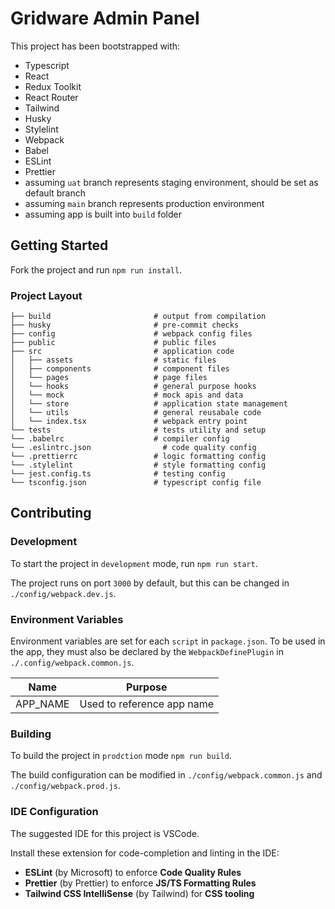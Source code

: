 # Gridware Admin Panel

This project has been bootstrapped with:

- Typescript
- React
- Redux Toolkit
- React Router
- Tailwind
- Husky
- Stylelint
- Webpack
- Babel
- ESLint
- Prettier
- assuming `uat` branch represents staging environment, should be set as default branch
- assuming `main` branch represents production environment
- assuming app is built into `build` folder

## Getting Started

Fork the project and run `npm run install`.

### Project Layout

```
├── build                       # output from compilation
├── husky                       # pre-commit checks
├── config                      # webpack config files
├── public                      # public files
├── src                         # application code
│   ├── assets                  # static files
│   ├── components              # component files
│   └── pages                   # page files
│   └── hooks                   # general purpose hooks
│   └── mock                    # mock apis and data
│   └── store                   # application state management
│   └── utils                   # general reusabale code
│   └── index.tsx               # webpack entry point
└── tests                       # tests utility and setup
└── .babelrc                    # compiler config
└── .eslintrc.json                # code quality config
└── .prettierrc                 # logic formatting config
└── .stylelint                  # style formatting config
└── jest.config.ts              # testing config
└── tsconfig.json               # typescript config file

```

## Contributing

### Development

To start the project in `development` mode, run `npm run start`.

The project runs on port `3000` by default, but this can be changed in `./config/webpack.dev.js`.

### Environment Variables

Environment variables are set for each `script` in `package.json`. To be used in the app, they must also be declared by the `WebpackDefinePlugin` in `./.config/webpack.common.js`.

| Name     | Purpose                    |
| -------- | -------------------------- |
| APP_NAME | Used to reference app name |

### Building

To build the project in `prodction` mode `npm run build`.

The build configuration can be modified in `./config/webpack.common.js` and `./config/webpack.prod.js`.

### IDE Configuration

The suggested IDE for this project is VSCode.

Install these extension for code-completion and linting in the IDE:

- **ESLint** (by Microsoft) to enforce **Code Quality Rules**
- **Prettier** (by Prettier) to enforce **JS/TS Formatting Rules**
- **Tailwind CSS IntelliSense** (by Tailwind) for **CSS tooling**

